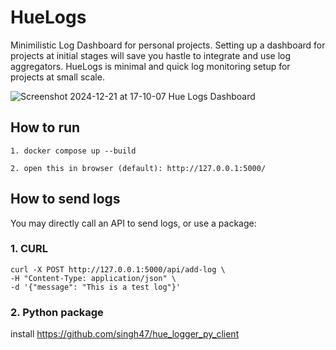 # HueLogs
Minimilistic Log Dashboard for personal projects. Setting up a dashboard for projects at initial stages will save you hastle to integrate and use log aggregators. HueLogs is minimal and quick log monitoring setup for projects at small scale.

![Screenshot 2024-12-21 at 17-10-07 Hue Logs Dashboard](https://github.com/user-attachments/assets/9657b18f-f540-4155-96d1-ab76dcd6ccf3)

## How to run
```
1. docker compose up --build

2. open this in browser (default): http://127.0.0.1:5000/
```

## How to send logs
You may directly call an API to send logs, or use a package:

### 1. CURL

```
curl -X POST http://127.0.0.1:5000/api/add-log \
-H "Content-Type: application/json" \
-d '{"message": "This is a test log"}'
```

### 2. Python package
install https://github.com/singh47/hue_logger_py_client



